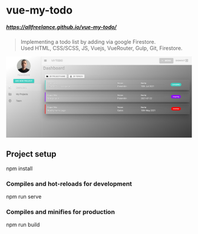 # vue-my-todo
##### https://allfreelance.github.io/vue-my-todo/

> Implementing a todo list by adding via google Firestore.<br>
> Used HTML, CSS/SCSS, JS, Vuejs, VueRouter, Gulp, Git, Firestore.

[![](https://github.com/allfreelance/vue-my-todo/blob/main/screen.jpg)](https://allfreelance.github.io/vue-my-todo/)

## Project setup
npm install

### Compiles and hot-reloads for development
npm run serve

### Compiles and minifies for production
npm run build


